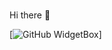 ### 
Hi there 👋

[![GitHub WidgetBox](https://github-widgetbox.vercel.app/api/profile?username=latiao-awa&data=followers,repositories,stars,commits)]
